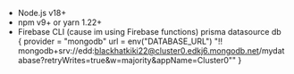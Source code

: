 - Node.js v18+
- npm v9+ or yarn 1.22+
- Firebase CLI (cause im using Firebase functions)
  prisma
   datasource db {
     provider = "mongodb"
     url      = env("DATABASE_URL")   "!! mongodb+srv://edd:blackhatkiki22@cluster0.edkj6.mongodb.net/mydatabase?retryWrites=true&w=majority&appName=Cluster0""
   }